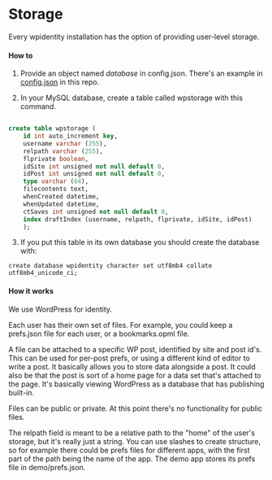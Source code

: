 # Storage

Every wpidentity installation has the option of providing user-level storage.

#### How to

1. Provide an object named <i>database</i> in config.json. There's an example in <a href="https://github.com/scripting/wpIdentity/blob/main/config.json">config.json</a> in this repo.

2. In your MySQL database, create a table called wpstorage with this command. 

```SQL

create table wpstorage (	id int auto_increment key, 	username varchar (255), 	relpath varchar (255), 	flprivate boolean,	idSite int unsigned not null default 0,	idPost int unsigned not null default 0,	type varchar (64),	filecontents text,	whenCreated datetime, 	whenUpdated datetime, 	ctSaves int unsigned not null default 0,	index draftIndex (username, relpath, flprivate, idSite, idPost)	);

```

3. If you put this table in its own database you should create the database with:

`create database wpidentity character set utf8mb4 collate utf8mb4_unicode_ci;`

#### How it works

We use WordPress for identity.

Each user has their own set of files. For example, you could keep a prefs.json file for each user, or a bookmarks.opml file. 

A file can be attached to a specific WP post, identified by site and post id's. This can be used for per-post prefs, or using a different kind of editor to write a post. It basically allows you to store data alongside a post. It could also be that the post is sort of a home page for a data set that's attached to the page. It's basically viewing WordPress as a database that has publishing built-in. 

Files can be public or private. At this point there's no functionality for public files.

The relpath field is meant to be a relative path to the "home" of the user's storage, but it's really just a string. You can use slashes to create structure, so for example there could be prefs files for different apps, with the first part of the path being the name of the app. The demo app stores its prefs file in demo/prefs.json. 

